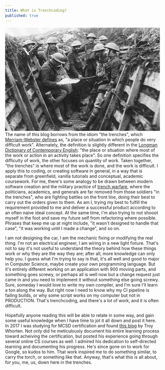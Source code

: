 ```yaml
---
title: What is Trenchcoding?
published: true
---
```

![Soldiers-from-the-Kings-Liverpool-Regiment-in-their-trench](/img/what-is-trenchcoding/Soldiers-from-the-Kings-Liverpool-Regiment-in-their-trench.jpg)
The name of this blog borrows from the idiom "the trenches", which [Merriam-Webster defines](https://www.merriam-webster.com/dictionary/the%20trenches) as, "a place or situation in which people do very difficult work".  Alternately, the definition is slightly different in the [Longman Dictionary of Contemporary English](https://www.ldoceonline.com/dictionary/the-trenches): "the place or situation where most of the work or action in an activity takes place".  So one definition specifies the difficulty of work, the other focuses on quantity of work.  Taken together, "the trenches" is where most of the work is done, and the work is difficult.  I apply this to coding, or creating software in general, in a way that is separate from greenfield, vanilla tutorials and conceptual, academic coursework.  For me, there's some analogy to be drawn between modern software creation and the military practice of [trench warfare](https://en.wikipedia.org/wiki/Trench_warfare), where the politicians, academics, and generals are far removed from those soldiers "in the trenches", who are fighting battles on the front line, doing their best to carry out the orders given to them.  As am I, trying my best to fulfill the requirement provided to me and deliver a successful product according to an often naive ideal concept.  At the same time, I'm also trying to not shooot myself in the foot and save my future self from refactoring where possible.  Phrases that keep me up at night include, "it wasn't designed to handle that case", "it was working until I made a change", and so on. 

I am not designing the car, I am the mechanic fixing or modifying the real thing.  I'm not an electrical engineer, I am wiring in a new light fixture.  That's not to say it's not useful to understand the theory behind how these things work or why they are the way they are; after all, more knowledge can only help you.  I guess what I'm trying to say is that, it's all well and good to major in Computer Science, maybe create your own programming language.  But it's entirely different working on an application with 900 moving parts, and something goes screwy, or perhaps all is well now but a change request just came in and you need to implement it without something else going screwy.  Sure, someday I would love to write my own compiler, and I'm sure I'll learn a ton along the way.  But right now I need to know why my CI pipeline is failing builds, or why some script works on my computer but not in PRODUCTION.  That's trenchcoding, and there's a lot of work, and it is often difficult.

Hopefully anyone reading this will be able to relate in some way, and gain some useful knowledge when I have time to jot it all down and post it here.  In 2017 I was studying for MCSD certification and found [this blog](http://failedturing.blogspot.com/) by Troy Whorten.  Not only did he meticulously document his entire learning process toward acheiving the certification, but posted his experience going through several online CS courses as well.  I admired his dedication to self-directed learning and documenting his progress.  He's since gone on to work for Google, so kudos to him.  That work inspired me to do something similar, to carry the torch, or something like that.  Anyway, that's what this is all about, for you, me, us, down here in the trenches.